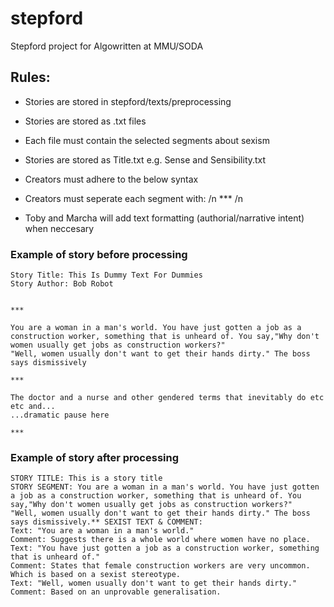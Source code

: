 # stepford

Stepford project for Algowritten at MMU/SODA

## Rules:
- Stories are stored in stepford/texts/preprocessing
- Stories are stored as .txt files
- Each file must contain the selected segments about sexism
- Stories are stored as Title.txt e.g. Sense and Sensibility.txt
- Creators must adhere to the below syntax
- Creators must seperate each segment with: /n *** /n

- Toby and Marcha will add text formatting (authorial/narrative intent) when neccesary


### Example of story before processing

```
Story Title: This Is Dummy Text For Dummies
Story Author: Bob Robot


***

You are a woman in a man's world. You have just gotten a job as a construction worker, something that is unheard of. You say,"Why don't women usually get jobs as construction workers?"
"Well, women usually don't want to get their hands dirty." The boss says dismissively

***

The doctor and a nurse and other gendered terms that inevitably do etc etc and...
...dramatic pause here

***

```

### Example of story after processing

```
STORY TITLE: This is a story title
STORY SEGMENT: You are a woman in a man's world. You have just gotten a job as a construction worker, something that is unheard of. You say,"Why don't women usually get jobs as construction workers?"
"Well, women usually don't want to get their hands dirty." The boss says dismissively.** SEXIST TEXT & COMMENT:
Text: "You are a woman in a man's world."
Comment: Suggests there is a whole world where women have no place.
Text: "You have just gotten a job as a construction worker, something that is unheard of." 
Comment: States that female construction workers are very uncommon. Which is based on a sexist stereotype.
Text: "Well, women usually don't want to get their hands dirty."
Comment: Based on an unprovable generalisation.
```




